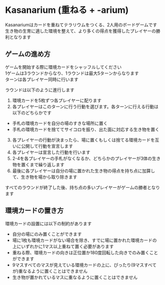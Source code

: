 Kasanarium (重ねる + -arium)
============================
Kasanariumはカードを重ねてテラリウムをつくる、2人用のボードゲームです  
生き物の生育に適した環境を整えて、より多くの得点を獲得したプレイヤーの勝利となります

ゲームの進め方
--------------
ゲームを開始する際に環境カードをシャッフルしてください  
1ゲームは3ラウンドからなり、1ラウンドは最大5ターンからなります  
ターンは各プレイヤー同時に行います

ラウンドは以下のように進行します
1. 環境カードを5枚ずつ各プレイヤーに配ります
2. 各プレイヤーはこのターンに行う行動を選びます。各ターンに行える行動は以下のどちらかです
  - 手札の環境カードを自分の場のすきな場所に置く
  - 手札の環境カードを捨ててサイコロを振り、出た面に対応する生き物を置く
3. 各プレイヤーの行動が決まったら、場に置くもしくは捨てる環境カードを互いに公開して行動を宣言します
4. 各プレイヤーは宣言した行動を行います
5. 2-4を各プレイヤーの手札がなくなるか、どちらかのプレイヤーが3体の生き物を置くまで繰り返します
6. 最後に各プレイヤーは自分の場に置かれた生き物の得点を持ち点に加算して、生き物を場から取り除きます

すべてのラウンドが終了した後、持ち点の多いプレイヤーがゲームの勝者となります

環境カードの置き方
------------------
環境カードの設置には以下の制約があります
- 自分の場にのみ置くことができます
- 場に1枚も環境カードがない場合を除き、すでに場に置かれた環境カードの上にいずれかに1マス以上重ねて置く必要があります
- 重ねる際、環境カードの向きは正位置か180度回転した向きでのみ置くことができます
- 9マスすべてのマスが見えている環境カードの上に、ぴったり(9マスすべてが)重なるように置くことはできません
- 生き物が置かれているマスに重なるように置くことはできません
